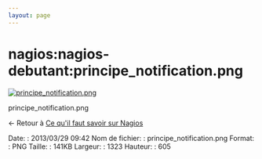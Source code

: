 ```yaml
---
layout: page
---
```


nagios:nagios-debutant:principe\_notification.png
=================================================

[![principe\_notification.png](../..//assets/media/nagios/nagios-debutant/principe_notification.png@cache=&w=900&h=411 "principe_notification.png")](../..//assets/media/nagios/nagios-debutant/principe_notification.png@cache= "Afficher le fichier original")

principe\_notification.png

← Retour à [Ce qu'il faut savoir sur
Nagios](../../../nagios/nagios-debutant/ce-qu-il-faut-savoir.html "nagios:nagios-debutant:ce-qu-il-faut-savoir")

Date:
:   2013/03/29 09:42
Nom de fichier:
:   principe\_notification.png
Format:
:   PNG
Taille:
:   141KB
Largeur:
:   1323
Hauteur:
:   605

